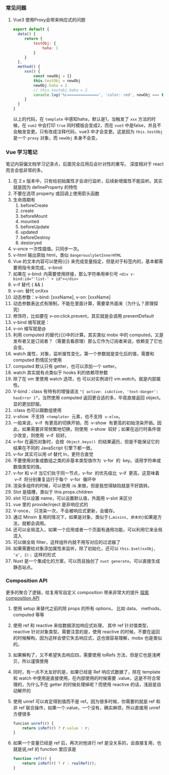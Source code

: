 ### 常见问题

1. Vue3 使用Proxy会带来响应式的问题
   ```js
   export default {
     data() {
        return {
            testObj: {
                haha: 1
            }
        }
     },
     method() {
        xxx() {
            const newObj = {}
            this.testObj = newObj
            newObj.haha = 2
            // this.testobj.haha = 2
            console.log('%c==============', 'color: red', newObj === this.testObj)
        }
     }
   }
   ```
   以上的代码，在 `template` 中感知haha，默认是1，当触发了 `xxx` 方法的时候，在 `vue2` 中会打印 `true` 同时模版会变成2，而在 `vue3` 中是false，并且不会触发变更。只有改成注释代码，vue3 中才会变更。这是因为 `this.testObj` 是一个 `proxy` 对象，而 `newObj` 本身不会变。

### Vue 学习笔记

笔记内容偏文档学习记录点，后面完全应用后会针对性的重写。
深度相对于 react 而言会低非常的多。

1. 在 2.x 版本中，只有给初始属性才会进行监听，后续新增属性不能监听。其实就是因为 defineProperty 的特性
2. 不要在选项 property 或回调上使用箭头函数
3. 生命周期有
    1. beforeCreate
    2. create
    3. beforeMount
    4. mounted
    5. beforeUpdate
    6. updated
    7. beforeDestroy
    8. destoryed
4. v-once 一次性插值。只同步一次。
5. v-html 输出原始 html，类似 `dangerouslySetInnerHTML`
6. Vue 的文本内容可以使用{{}} 来完成变量指定，但是对于标签内的，基本都需要用指令来完成，v-bind:
7. 如果在 v-bind: 内需要使用拼接，那么字符串用单引号 `<div v-bind:id="'list-' + id"></div>`
8. v-if 替代 { && }
9. v-on: 替代 onXxx
10. 动态参数：v-bind: [xxxName], v-on: [xxxName]
11. 动态参数表达式有限制，不能在里面计算，需要拿外面来（为什么？原理探究）
12. 修饰符，比如要在 v-on:click.prevent，其实就是会调用 preventDefault
13. v-bind 缩写就是：
14. v-on 缩写就是@
15. 利用 computed 的替代{{}}中的计算。其实类似 mobx 中的 computed，又是发布者又是订阅者？（需要去看原理）那么它作为订阅者来说，依赖变了它也会变。
16. watch 属性，对象，监听属性变化，第一个参数就是变化后的值，需要和 computed 酌情区分使用
17. computed 默认只有 getter，也可以添加一个 setter。
18. watch 其实就有点类似于 hooks 利的依赖项参数
19. 除了在 vm 里使用 watch 选项，也 可以对实例进行 vm.$watch。$就是内部属性。
20. V-bind：class 有特有的增强语法 `"{ active: isActive, 'text-danger': hasError }“`，当然使用 computed 返回更合适的多，毕竟直接返回 object。显的更加舒服。
21. :class 也可以跟数组使用
22. v-show  不支持  `<template>`  元素，也不支持  `v-else`。
23. 一般来说，v-if  有更高的切换开销，而  v-show  有更高的初始渲染开销。因此，如果需要非常频繁地切换，则使用  v-show  较好；如果在运行时条件很少改变，则使用  v-if  较好。
24. v-for 在遍历对象时，会按  `Object.keys()`  的结果遍历，但是不能保证它的结果在不同的 JavaScript 引擎下都一致。
25. v-for 其实可以用 of 替代 In，更符合直觉
26. 不要使用对象或数组之类的非基本类型值作为  v-for  的  key。请用字符串或数值类型的值。
27. v-for 和 v-if 当它们处于同一节点，v-for  的优先级比  v-if  更高，这意味着  v-if  将分别重复运行于每个  v-for  循环中
28. 渲染多组件的时候，可以使用 :is 来做，但是我觉得缺陷就是不好跳转。
29. Slot 是插槽，类似于 this.props.children
30. slot 可以设置 name，可以设置默认值，外面用 v-slot 来区分
31. vue 里的 provide/inject 是非响应式的
32. V-once， 只渲染一次，不会被响应式更新，会缓存。
33. 通过 Minxin 复用的情况下，如果是对象，类似于`{…mixins, 原本的}`如果是方法，就都会调用。
34. 还可以全局混入，如果一个应用或者一个页面有通用功能，可以利用它来全局混入
35. 可以做全局 filter，这样组件内就不用写对应的过滤器了
36. 如果需要给对象添加属性来监听，除了初始化，还可以 `this.$set(xxObj, ‘a’, 2)；` 这样的形式
37. Nuxt 是一个集成化的方案，可以而且独创了 `nuxt generate`，可以直接生成静态站点。

### Composition API

更多的聚合了逻辑，给复用写自定义 composition 带来非常大的提升
[探索 composition API](https://segmentfault.com/a/1190000040144197)

1. 使用 setup 来替代之前的除 props 的所有 options， 比如 data、 methods、 computed 等等
2. 使用 ref 和 reactive 来给数据添加响应式处理， 其中 ref 针对值类型，reactive 针对对象类型。需要注意的是，使用 reactive 的时候，不要在返回的时候解构，因为这样会使它失去响应式，这也很容易理解，mobx 也是类似的。
3. 如果解构了，又不希望失去响应四，需要使用 toRefs 方法，但是它也是浅拷贝，所以谨慎使用
4. 同时，有一点不太友好的是，如果已经是 Ref 响应式数据了，除在 template 和 watch 中使用是直接使用，在内部使用的时候需要 .value，这是不符合常理的，为什么不在 getter 的时候处理掉呢？而使用 reactive 的话，浅层是自动解开的
5. 使用 unref 可以肯定得到值而不是 ref。因为很多时候，你需要的就是 ref 和非 ref 联合操作，如果一个.value，一个没有，确实麻烦，所以直接用 unref 方便很多

    ```js
    funcion unref(r) {
        return isRef(r) ? r.value : r;
    }
    ```

6. 如果一个变量已经是 ref 后，再次对他进行 ref 是没关系的，会直接复用，也就是说,ref 的 function 里应该是

    ```js
    function ref(r) {
        return isRef(r) ? r : realRef(r);
    }
    ```
